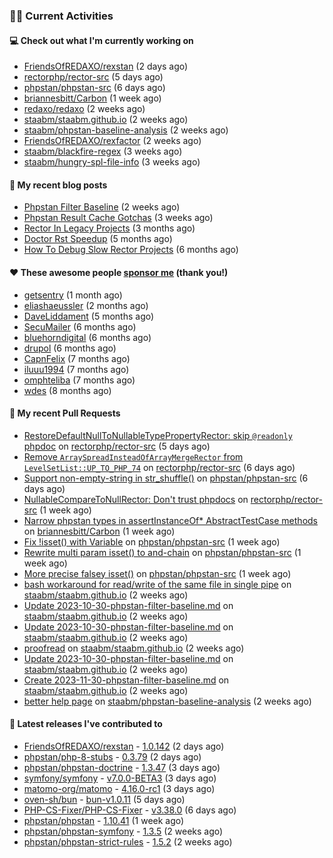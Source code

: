 ### 👨‍💻 Current Activities


#### 💻 Check out what I'm currently working on

- [FriendsOfREDAXO/rexstan](https://github.com/FriendsOfREDAXO/rexstan) (2 days ago)
- [rectorphp/rector-src](https://github.com/rectorphp/rector-src) (5 days ago)
- [phpstan/phpstan-src](https://github.com/phpstan/phpstan-src) (6 days ago)
- [briannesbitt/Carbon](https://github.com/briannesbitt/Carbon) (1 week ago)
- [redaxo/redaxo](https://github.com/redaxo/redaxo) (2 weeks ago)
- [staabm/staabm.github.io](https://github.com/staabm/staabm.github.io) (2 weeks ago)
- [staabm/phpstan-baseline-analysis](https://github.com/staabm/phpstan-baseline-analysis) (2 weeks ago)
- [FriendsOfREDAXO/rexfactor](https://github.com/FriendsOfREDAXO/rexfactor) (2 weeks ago)
- [staabm/blackfire-regex](https://github.com/staabm/blackfire-regex) (3 weeks ago)
- [staabm/hungry-spl-file-info](https://github.com/staabm/hungry-spl-file-info) (3 weeks ago)


#### 📜 My recent blog posts

- [Phpstan Filter Baseline](https://staabm.github.io/2023/10/30/phpstan-filter-baseline.html) (2 weeks ago)
- [Phpstan Result Cache Gotchas](https://staabm.github.io/2023/10/21/phpstan-result-cache-gotchas.html) (3 weeks ago)
- [Rector In Legacy Projects](https://staabm.github.io/2023/07/23/rector-in-legacy-projects.html) (3 months ago)
- [Doctor Rst Speedup](https://staabm.github.io/2023/05/18/doctor-rst-speedup.html) (5 months ago)
- [How To Debug Slow Rector Projects](https://staabm.github.io/2023/05/10/how-to-debug-slow-rector-projects.html) (6 months ago)


#### ❤️ These awesome people [sponsor me](https://github.com/sponsors/staabm) (thank you!)

- [getsentry](https://github.com/getsentry) (1 month ago)
- [eliashaeussler](https://github.com/eliashaeussler) (2 months ago)
- [DaveLiddament](https://github.com/DaveLiddament) (5 months ago)
- [SecuMailer](https://github.com/SecuMailer) (6 months ago)
- [bluehorndigital](https://github.com/bluehorndigital) (6 months ago)
- [drupol](https://github.com/drupol) (6 months ago)
- [CapnFelix](https://github.com/CapnFelix) (7 months ago)
- [iluuu1994](https://github.com/iluuu1994) (7 months ago)
- [omphteliba](https://github.com/omphteliba) (7 months ago)
- [wdes](https://github.com/wdes) (8 months ago)


#### 🔨 My recent Pull Requests

- [RestoreDefaultNullToNullableTypePropertyRector: skip `@readonly` phpdoc](https://github.com/rectorphp/rector-src/pull/5233) on [rectorphp/rector-src](https://github.com/rectorphp/rector-src) (5 days ago)
- [Remove `ArraySpreadInsteadOfArrayMergeRector` from `LevelSetList::UP_TO_PHP_74`](https://github.com/rectorphp/rector-src/pull/5228) on [rectorphp/rector-src](https://github.com/rectorphp/rector-src) (6 days ago)
- [Support non-empty-string in str_shuffle()](https://github.com/phpstan/phpstan-src/pull/2717) on [phpstan/phpstan-src](https://github.com/phpstan/phpstan-src) (6 days ago)
- [NullableCompareToNullRector: Don&#39;t trust phpdocs](https://github.com/rectorphp/rector-src/pull/5225) on [rectorphp/rector-src](https://github.com/rectorphp/rector-src) (1 week ago)
- [Narrow phpstan types in assertInstanceOf* AbstractTestCase methods](https://github.com/briannesbitt/Carbon/pull/2879) on [briannesbitt/Carbon](https://github.com/briannesbitt/Carbon) (1 week ago)
- [Fix !isset() with Variable](https://github.com/phpstan/phpstan-src/pull/2710) on [phpstan/phpstan-src](https://github.com/phpstan/phpstan-src) (1 week ago)
- [Rewrite multi param isset() to and-chain](https://github.com/phpstan/phpstan-src/pull/2709) on [phpstan/phpstan-src](https://github.com/phpstan/phpstan-src) (1 week ago)
- [More precise falsey isset()](https://github.com/phpstan/phpstan-src/pull/2708) on [phpstan/phpstan-src](https://github.com/phpstan/phpstan-src) (1 week ago)
- [bash workaround for read/write of the same file in single pipe](https://github.com/staabm/staabm.github.io/pull/104) on [staabm/staabm.github.io](https://github.com/staabm/staabm.github.io) (2 weeks ago)
- [Update 2023-10-30-phpstan-filter-baseline.md](https://github.com/staabm/staabm.github.io/pull/103) on [staabm/staabm.github.io](https://github.com/staabm/staabm.github.io) (2 weeks ago)
- [Update 2023-10-30-phpstan-filter-baseline.md](https://github.com/staabm/staabm.github.io/pull/102) on [staabm/staabm.github.io](https://github.com/staabm/staabm.github.io) (2 weeks ago)
- [proofread](https://github.com/staabm/staabm.github.io/pull/101) on [staabm/staabm.github.io](https://github.com/staabm/staabm.github.io) (2 weeks ago)
- [Update 2023-10-30-phpstan-filter-baseline.md](https://github.com/staabm/staabm.github.io/pull/100) on [staabm/staabm.github.io](https://github.com/staabm/staabm.github.io) (2 weeks ago)
- [Create 2023-11-30-phpstan-filter-baseline.md](https://github.com/staabm/staabm.github.io/pull/99) on [staabm/staabm.github.io](https://github.com/staabm/staabm.github.io) (2 weeks ago)
- [better help page](https://github.com/staabm/phpstan-baseline-analysis/pull/145) on [staabm/phpstan-baseline-analysis](https://github.com/staabm/phpstan-baseline-analysis) (2 weeks ago)


#### 🔭 Latest releases I've contributed to

- [FriendsOfREDAXO/rexstan](https://github.com/FriendsOfREDAXO/rexstan) - [1.0.142](https://github.com/FriendsOfREDAXO/rexstan/releases/tag/1.0.142) (2 days ago)
- [phpstan/php-8-stubs](https://github.com/phpstan/php-8-stubs) - [0.3.79](https://github.com/phpstan/php-8-stubs/releases/tag/0.3.79) (2 days ago)
- [phpstan/phpstan-doctrine](https://github.com/phpstan/phpstan-doctrine) - [1.3.47](https://github.com/phpstan/phpstan-doctrine/releases/tag/1.3.47) (3 days ago)
- [symfony/symfony](https://github.com/symfony/symfony) - [v7.0.0-BETA3](https://github.com/symfony/symfony/releases/tag/v7.0.0-BETA3) (3 days ago)
- [matomo-org/matomo](https://github.com/matomo-org/matomo) - [4.16.0-rc1](https://github.com/matomo-org/matomo/releases/tag/4.16.0-rc1) (3 days ago)
- [oven-sh/bun](https://github.com/oven-sh/bun) - [bun-v1.0.11](https://github.com/oven-sh/bun/releases/tag/bun-v1.0.11) (5 days ago)
- [PHP-CS-Fixer/PHP-CS-Fixer](https://github.com/PHP-CS-Fixer/PHP-CS-Fixer) - [v3.38.0](https://github.com/PHP-CS-Fixer/PHP-CS-Fixer/releases/tag/v3.38.0) (6 days ago)
- [phpstan/phpstan](https://github.com/phpstan/phpstan) - [1.10.41](https://github.com/phpstan/phpstan/releases/tag/1.10.41) (1 week ago)
- [phpstan/phpstan-symfony](https://github.com/phpstan/phpstan-symfony) - [1.3.5](https://github.com/phpstan/phpstan-symfony/releases/tag/1.3.5) (2 weeks ago)
- [phpstan/phpstan-strict-rules](https://github.com/phpstan/phpstan-strict-rules) - [1.5.2](https://github.com/phpstan/phpstan-strict-rules/releases/tag/1.5.2) (2 weeks ago)

